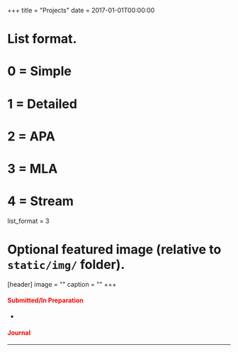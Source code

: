 +++
title = "Projects"
date = 2017-01-01T00:00:00

# List format.
#   0 = Simple
#   1 = Detailed
#   2 = APA
#   3 = MLA
#   4 = Stream
list_format = 3

# Optional featured image (relative to `static/img/` folder).
[header]
image = ""
caption = ""
+++

#### <span style="color:red">Submitted/In Preparation</span>

* 





#### <span style="color:red">Journal</span>

* **
